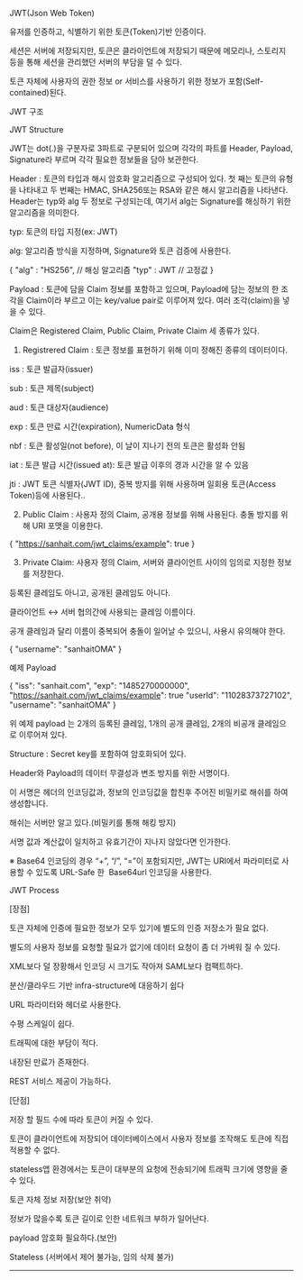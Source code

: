 JWT(Json Web Token)

유저를 인증하고, 식별하기 위한 토큰(Token)기반 인증이다.

세션은 서버에 저장되지만, 토큰은 클라이언트에 저장되기 때문에 메모리나, 스토리지 등을 통해 세션을 관리했던 서버의 부담을 덜 수 있다.

토큰 자체에 사용자의 권한 정보 or 서비스를 사용하기 위한 정보가 포함(Self-contained)된다.



JWT 구조





JWT Structure

JWT는 dot(.)을 구분자로 3파트로 구분되어 있으며 각각의 파트를 Header, Payload, Signature라 부르며 각각 필요한 정보들을 담아 보관한다.



Header : 토큰의 타입과 해시 암호화 알고리즘으로 구성되어 있다. 첫 째는 토큰의 유형을 나타내고 두 번째는 HMAC, SHA256또는 RSA와 같은 해시 알고리즘을 나타낸다. Header는 typ와 alg 두 정보로 구성되는데, 여기서 alg는 Signature를 해싱하기 위한 알고리즘을 의미한다.

typ: 토큰의 타입 지정(ex: JWT)

alg: 알고리즘 방식을 지정하며, Signature와 토큰 검증에 사용한다.

{
  "alg" : "HS256",      // 해싱 알고리즘
  "typ" : JWT           // 고정값
}



Payload : 토큰에 담을 Claim 정보를 포함하고 있으며, Payload에 담는 정보의 한 조각을 Claim이라 부르고 이는 key/value pair로 이루어져 있다. 여러 조각(claim)을 넣을 수 있다.



Claim은 Registered Claim, Public Claim, Private Claim 세 종류가 있다.

1. Registrered Claim : 토큰 정보를 표현하기 위해 이미 정해진 종류의 데이터이다.

iss : 토큰 발급자(issuer)

sub : 토큰 제목(subject)

aud : 토큰 대상자(audience)

exp : 토큰 만료 시간(expiration), NumericData 형식

nbf : 토큰 활성일(not before), 이 날이 지나기 전의 토큰은 활성화 안됨

iat : 토큰 발급 시간(issued at): 토큰 발급 이후의 경과 시간을 알 수 있음

jti : JWT 토큰 식별자(JWT ID), 중복 방지를 위해 사용하며 일회용 토큰(Access Token)등에 사용된다..



2. Public Claim : 사용자 정의 Claim, 공개용 정보를 위해 사용된다. 충돌 방지를 위해 URI 포맷을 이용한다.

{
    "https://sanhait.com/jwt_claims/example": true
}

3. Private Claim: 사용자 정의 Claim, 서버와 클라이언트 사이의 임의로 지정한 정보를 저장한다.

등록된 클레임도 아니고, 공개된 클레임도 아니다.

클라이언트 ↔︎ 서버 협의간에 사용되는 클레임 이름이다.

공개 클레임과 달리 이름이 중복되어 충돌이 일어날 수 있으니,  사용시 유의해야 한다.

{
   "username": "sanhaitOMA"
}

예제 Payload

{
    "iss": "sanhait.com",
    "exp": "1485270000000",
    "https://sanhait.com/jwt_claims/example": true
    "userId": "11028373727102",
    "username": "sanhaitOMA"
}

위 예제 payload 는 2개의 등록된 클레임, 1개의 공개 클레임, 2개의 비공개 클레임으로 이루어져 있다.



Structure : Secret key를 포함하여 암호화되어 있다.

Header와 Payload의 데이터 무결성과 변조 방지를 위한 서명이다.

이 서명은 헤더의 인코딩값과, 정보의 인코딩값을 합친후 주어진 비밀키로 해쉬를 하여 생성합니다.

해쉬는 서버만 알고 있다.(비밀키를 통해 해킹 방지)

서명 값과 계산값이 일치하고 유효기간이 지나지 않았다면 인가한다.



※ Base64 인코딩의 경우 “+”, “/”, “=”이 포함되지만, JWT는 URI에서 파라미터로 사용할 수 있도록 URL-Safe 한  Base64url 인코딩을 사용한다.



JWT Process





[장점]

토큰 자체에 인증에 필요한 정보가 모두 있기에 별도의 인증 저장소가 필요 없다.

별도의 사용자 정보를 요청할 필요가 없기에 데이터 요청이 좀 더 가벼워 질 수 있다.

XML보다 덜 장황해서 인코딩 시 크기도 작아져 SAML보다 컴팩트하다.

분산/클라우드 기반 infra-structure에 대응하기 쉽다

URL 파라미터와 헤더로 사용한다.

수평 스케일이 쉽다.

트래픽에 대한 부담이 적다.

내장된 만료가 존재한다.

REST 서비스 제공이 가능하다.



[단점]

저장 할 필드 수에 따라 토큰이 커질 수 있다.

토큰이 클라이언트에 저장되어 데이터베이스에서 사용자 정보를 조작해도 토큰에 직접 적용할 수 없다.

stateless앱 환경에서는 토큰이 대부분의 요청에 전송되기에 트래픽 크기에 영향을 줄 수 있다.

토큰 자체 정보 저장(보안 취약)

정보가 많을수록 토큰 길이로 인한 네트워크 부하가 일어난다.

payload 암호화 필요하다.(보안)

Stateless (서버에서 제어 불가능, 임의 삭제 불가)


----

